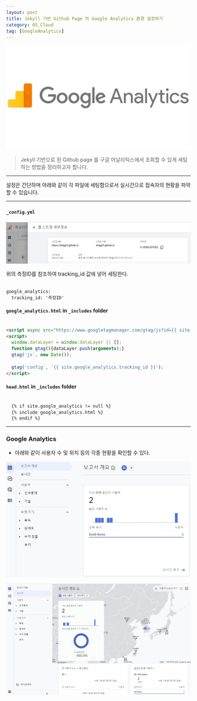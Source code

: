 ```yaml
---
layout: post
title: Jekyll 기반 Github Page 의 Google Analytics 환경 설정하기
category: 05_Cloud
tag: [GoogleAnalytics]
---
```



![example](/assets/images/ga1.jpg)

> Jekyll 기반으로 된 Github page 를 구글 어날리틱스에서 조회할 수 있게 세팅하는 방법을 정리하고자 합니다.


----

설정은 간단하며 아래와 같이 각 파일에 세팅함으로서 실시간으로 접속자의 현황을 파악할 수 있습니다.
 
----

#### `_config.yml`


![example](/assets/images/ga2.jpg)

위의 측정ID를 참조하여 tracking_id 값에 넣어 세팅한다.

```

google_analytics:
  tracking_id: '측정ID'

```



#### `google_analytics.html` in `_includes` folder

```html

<script async src="https://www.googletagmanager.com/gtag/js?id={{ site.google_analytic.tracking_id }}"></script>
<script>
  window.dataLayer = window.dataLayer || [];
  function gtag(){dataLayer.push(arguments);}
  gtag('js', new Date());

  gtag('config', '{{ site.google_analytics.tracking_id }}');
</script>

```



#### `head.html` in `_includes` folder

```html

  {% if site.google_analytics != null %} 
  {% include google_analytics.html %}
  {% endif %}

```
 
---

### Google Analytics

- 아래와 같이 사용자 수 및 위치 등의 각종 현황을 확인할 수 있다.
 
![example](/assets/images/ga3.jpg)

![example](/assets/images/ga4.jpg)